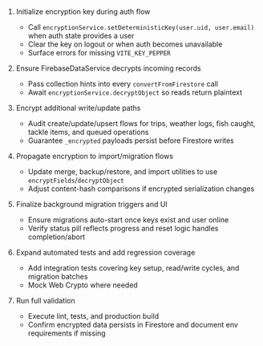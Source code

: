 1. Initialize encryption key during auth flow
   - Call `encryptionService.setDeterministicKey(user.uid, user.email)` when auth state provides a user
   - Clear the key on logout or when auth becomes unavailable
   - Surface errors for missing `VITE_KEY_PEPPER`

2. Ensure FirebaseDataService decrypts incoming records
   - Pass collection hints into every `convertFromFirestore` call
   - Await `encryptionService.decryptObject` so reads return plaintext

3. Encrypt additional write/update paths
   - Audit create/update/upsert flows for trips, weather logs, fish caught, tackle items, and queued operations
   - Guarantee `_encrypted` payloads persist before Firestore writes

4. Propagate encryption to import/migration flows
   - Update merge, backup/restore, and import utilities to use `encryptFields`/`decryptObject`
   - Adjust content-hash comparisons if encrypted serialization changes

5. Finalize background migration triggers and UI
   - Ensure migrations auto-start once keys exist and user online
   - Verify status pill reflects progress and reset logic handles completion/abort

6. Expand automated tests and add regression coverage
   - Add integration tests covering key setup, read/write cycles, and migration batches
   - Mock Web Crypto where needed

7. Run full validation
   - Execute lint, tests, and production build
   - Confirm encrypted data persists in Firestore and document env requirements if missing
